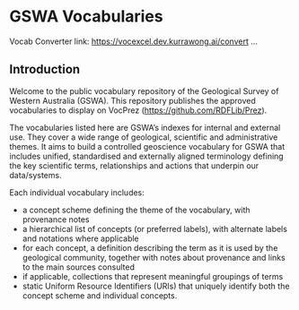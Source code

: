 # GSWA Vocabularies

Vocab Converter link: https://vocexcel.dev.kurrawong.ai/convert
...

## Introduction
Welcome to the public vocabulary repository of the Geological Survey of Western Australia (GSWA). This repository publishes the approved vocabularies to display on VocPrez (https://github.com/RDFLib/Prez). 


The vocabularies listed here are GSWA’s indexes for internal and external use. They cover a wide range of geological, scientific and administrative themes. It aims to build a controlled geoscience vocabulary for GSWA that includes unified, standardised and externally
aligned terminology defining the key scientific terms, relationships and actions that underpin our data/systems.

Each individual vocabulary includes:
 - a concept scheme defining the theme of the vocabulary, with provenance notes
 - a hierarchical list of concepts (or preferred labels), with alternate labels and notations where applicable
 - for each concept, a definition describing the term as it is used by the geological community, together with notes about provenance and links to the main sources consulted
 - if applicable, collections that represent meaningful groupings of terms
 - static Uniform Resource Identifiers (URIs) that uniquely identify both the concept scheme and individual concepts.
